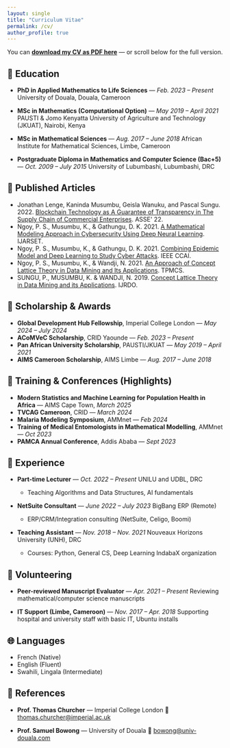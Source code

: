 ```yaml
---
layout: single
title: "Curriculum Vitae"
permalink: /cv/
author_profile: true
---
```


You can [**download my CV as PDF here**](https://pascal-sungu.github.io/pascal_sungu_cv.pdf) — or scroll below for the full version.

## 🧠 Education

* **PhD in Applied Mathematics to Life Sciences** — *Feb. 2023 – Present*
  University of Douala, Douala, Cameroon

* **MSc in Mathematics (Computational Option)** — *May 2019 – April 2021*
  PAUSTI & Jomo Kenyatta University of Agriculture and Technology (JKUAT), Nairobi, Kenya

* **MSc in Mathematical Sciences** — *Aug. 2017 – June 2018*
  African Institute for Mathematical Sciences, Limbe, Cameroon

* **Postgraduate Diploma in Mathematics and Computer Science (Bac+5)** — *Oct. 2009 – July 2015*
  University of Lubumbashi, Lubumbashi, DRC

## 🧪 Published Articles

* Jonathan Lenge, Kaninda Musumbu, Geisla Wanuku, and Pascal Sungu. 2022. [Blockchain Technology as A Guarantee of Transparency in The Supply Chain of Commercial Enterprises](https://doi.org/10.1145/3523181.3523182). ASSE' 22.
* Ngoy, P. S., Musumbu, K., & Gathungu, D. K. 2021. [A Mathematical Modeling Approach in Cybersecurity Using Deep Neural Learning](http://www.ijarset.com/upload/2021/june/16-sungu_ngoy-28.PDF). IJARSET.
* Ngoy, P. S., Musumbu, K., & Gathungu, D. K. 2021. [Combining Epidemic Model and Deep Learning to Study Cyber Attacks](https://ieeexplore.ieee.org/document/9447497). IEEE CCAI.
* Ngoy, P. S., Musumbu, K., & Wandji, N. 2021. [An Approach of Concept Lattice Theory in Data Mining and Its Applications](https://stm.bookpi.org/TPMCS-V7/article/view/156). TPMCS.
* SUNGU, P., MUSUMBU, K. & WANDJI, N. 2019. [Concept Lattice Theory in Data Mining and its Applications](https://www.ijrdo.org/index.php/cse/article/view/2951). IJRDO.

## 🧬 Scholarship & Awards

* **Global Development Hub Fellowship**, Imperial College London — *May 2024 – July 2024*
* **ACoMVeC Scholarship**, CRID Yaounde — *Feb. 2023 – Present*
* **Pan African University Scholarship**, PAUSTI/JKUAT — *May 2019 – April 2021*
* **AIMS Cameroon Scholarship**, AIMS Limbe — *Aug. 2017 – June 2018*

## 📅 Training & Conferences (Highlights)

* **Modern Statistics and Machine Learning for Population Health in Africa** — AIMS Cape Town, *March 2025*
* **TVCAG Cameroon**, CRID — *March 2024*
* **Malaria Modeling Symposium**, AMMnet — *Feb 2024*
* **Training of Medical Entomologists in Mathematical Modelling**, AMMnet — *Oct 2023*
* **PAMCA Annual Conference**, Addis Ababa — *Sept 2023*

## 💼 Experience

* **Part-time Lecturer** — *Oct. 2022 – Present*
  UNILU and UDBL, DRC

  * Teaching Algorithms and Data Structures, AI fundamentals

* **NetSuite Consultant** — *June 2022 – July 2023*
  BigBang ERP (Remote)

  * ERP/CRM/Integration consulting (NetSuite, Celigo, Boomi)

* **Teaching Assistant** — *Nov. 2018 – Nov. 2021*
  Nouveaux Horizons University (UNH), DRC

  * Courses: Python, General CS, Deep Learning IndabaX organization

## 🤝 Volunteering

* **Peer-reviewed Manuscript Evaluator** — *Apr. 2021 – Present*
  Reviewing mathematical/computer science manuscripts

* **IT Support (Limbe, Cameroon)** — *Nov. 2017 – Apr. 2018*
  Supporting hospital and university staff with basic IT, Ubuntu installs

## 🌐 Languages

* French (Native)
* English (Fluent)
* Swahili, Lingala (Intermediate)

## 📎 References

* **Prof. Thomas Churcher** — Imperial College London
  📧 [thomas.churcher@imperial.ac.uk](mailto:thomas.churcher@imperial.ac.uk)

* **Prof. Samuel Bowong** — University of Douala
  📧 [bowong@univ-douala.com](mailto:bowong@univ-douala.com)

